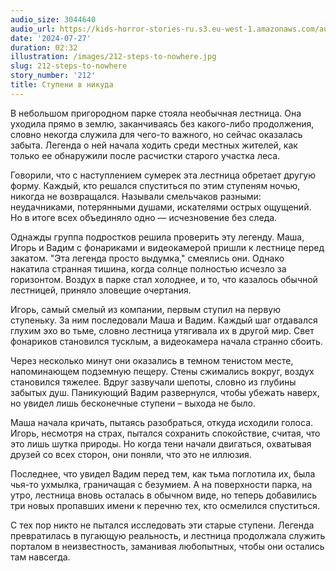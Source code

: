 ```yaml
---
audio_size: 3044640
audio_url: https://kids-horror-stories-ru.s3.eu-west-1.amazonaws.com/audio/212-steps-to-nowhere.mp3
date: '2024-07-27'
duration: 02:32
illustration: /images/212-steps-to-nowhere.jpg
slug: 212-steps-to-nowhere
story_number: '212'
title: Ступени в никуда
---
```


В небольшом пригородном парке стояла необычная лестница. Она уходила прямо в землю, заканчиваясь без какого-либо продолжения, словно некогда служила для чего-то важного, но сейчас оказалась забыта. Легенда о ней начала ходить среди местных жителей, как только ее обнаружили после расчистки старого участка леса. 

Говорили, что с наступлением сумерек эта лестница обретает другую форму. Каждый, кто решался спуститься по этим ступеням ночью, никогда не возвращался. Называли смельчаков разными: неудачниками, потерянными душами, искателями острых ощущений. Но в итоге всех объединяло одно — исчезновение без следа.

Однажды группа подростков решила проверить эту легенду. Маша, Игорь и Вадим с фонариками и видеокамерой пришли к лестнице перед закатом. "Эта легенда просто выдумка," смеялись они. Однако накатила странная тишина, когда солнце полностью исчезло за горизонтом. Воздух в парке стал холоднее, и то, что казалось обычной лестницей, приняло зловещие очертания.

Игорь, самый смелый из компании, первым ступил на первую ступеньку. За ним последовали Маша и Вадим. Каждый шаг отдавался глухим эхо во тьме, словно лестница утягивала их в другой мир. Свет фонариков становился тусклым, а видеокамера начала странно сбоить.

Через несколько минут они оказались в темном тенистом месте, напоминающем подземную пещеру. Стены сжимались вокруг, воздух становился тяжелее. Вдруг зазвучали шепоты, словно из глубины забытых душ. Паникующий Вадим развернулся, чтобы убежать наверх, но увидел лишь бесконечные ступени – выхода не было. 

Маша начала кричать, пытаясь разобраться, откуда исходили голоса. Игорь, несмотря на страх, пытался сохранить спокойствие, считая, что это лишь шутка природы. Но когда тени начали двигаться, охватывая друзей со всех сторон, они поняли, что это не иллюзия.

Последнее, что увидел Вадим перед тем, как тьма поглотила их, была чья-то ухмылка, граничащая с безумием. А на поверхности парка, на утро, лестница вновь осталась в обычном виде, но теперь добавились три новых пропавших имени к перечню тех, кто осмелился спуститься.

С тех пор никто не пытался исследовать эти старые ступени. Легенда превратилась в пугающую реальность, и лестница продолжала служить порталом в неизвестность, заманивая любопытных, чтобы они остались там навсегда.
